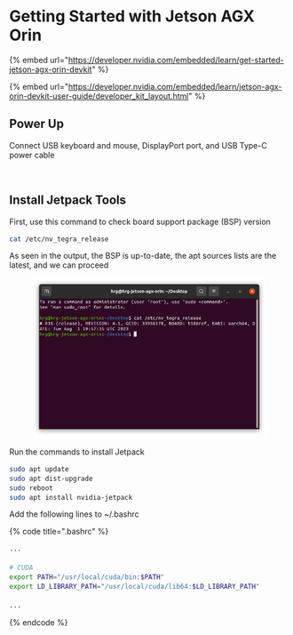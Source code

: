 # Getting Started with Jetson AGX Orin



{% embed url="https://developer.nvidia.com/embedded/learn/get-started-jetson-agx-orin-devkit" %}

{% embed url="https://developer.nvidia.com/embedded/learn/jetson-agx-orin-devkit-user-guide/developer_kit_layout.html" %}





## Power Up

Connect USB keyboard and mouse, DisplayPort port, and USB Type-C power cable

<figure><img src="../../.gitbook/assets/1000005996.jpg" alt=""><figcaption></figcaption></figure>







## Install Jetpack Tools

First, use this command to check board support package (BSP) version

```bash
cat /etc/nv_tegra_release
```

As seen in the output, the BSP is up-to-date, the apt sources lists are the latest, and we can proceed

<figure><img src="../../.gitbook/assets/Screenshot from 2023-03-15 08-08-56.png" alt=""><figcaption></figcaption></figure>



Run the commands to install Jetpack

```bash
sudo apt update
sudo apt dist-upgrade
sudo reboot
sudo apt install nvidia-jetpack
```



Add the following lines to \~/.bashrc

{% code title=".bashrc" %}
```bash
...

# CUDA
export PATH="/usr/local/cuda/bin:$PATH"
export LD_LIBRARY_PATH="/usr/local/cuda/lib64:$LD_LIBRARY_PATH"

...
```
{% endcode %}







